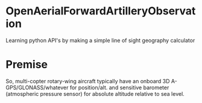 # OpenAerialForwardArtilleryObservation
Learning python API's by making a simple line of sight geography calculator

# Premise
So, multi-copter rotary-wing aircraft typically have an onboard 3D A-GPS/GLONASS/whatever for position/alt. and  sensitive barometer (atmospheric pressure sensor) for absolute altitude relative to sea level. 
